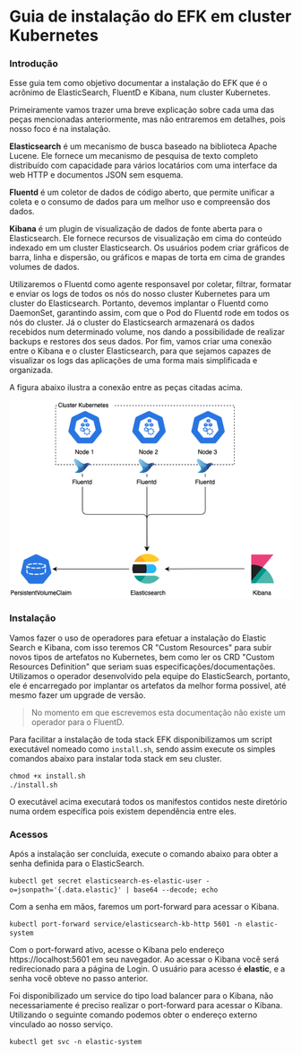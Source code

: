 # Guia de instalação do EFK em cluster Kubernetes

### Introdução

Esse guia tem como objetivo documentar a instalação do EFK que é o acrônimo de ElasticSearch, FluentD e Kibana, num cluster Kubernetes.

Primeiramente vamos trazer uma breve explicação sobre cada uma das peças mencionadas anteriormente, mas não entraremos em detalhes, pois nosso foco é na instalação.

**Elasticsearch** é um mecanismo de busca baseado na biblioteca Apache Lucene. Ele fornece um mecanismo de pesquisa de texto completo distribuído com capacidade para vários locatários com uma interface da web HTTP e documentos JSON sem esquema.

**Fluentd** é um coletor de dados de código aberto, que permite unificar a coleta e o consumo de dados para um melhor uso e compreensão dos dados.

**Kibana** é um plugin de visualização de dados de fonte aberta para o Elasticsearch. Ele fornece recursos de visualização em cima do conteúdo indexado em um cluster Elasticsearch. Os usuários podem criar gráficos de barra, linha e dispersão, ou gráficos e mapas de torta em cima de grandes volumes de dados.

Utilizaremos o Fluentd como agente responsavel por coletar, filtrar, formatar e enviar os logs de todos os nós do nosso cluster Kubernetes para um cluster do Elasticsearch. Portanto, devemos implantar o Fluentd como DaemonSet, garantindo assim, com que o Pod do Fluentd rode em todos os nós do cluster. Já o cluster do Elasticsearch armazenará os dados recebidos num determinado volume, nos dando a possibilidade de realizar backups e restores dos seus dados. Por fim, vamos criar uma conexão entre o Kibana e o cluster Elasticsearch, para que sejamos capazes de visualizar os logs das aplicações de uma forma mais simplificada e organizada.

A figura abaixo ilustra a conexão entre as peças citadas acima.

![Diagrama](EFK.png)

### Instalação

Vamos fazer o uso de operadores para efetuar a instalação do Elastic Search e Kibana, com isso teremos CR "Custom Resources" para subir novos tipos de artefatos no Kubernetes, bem como ler os CRD "Custom Resources Definition" que seriam suas especificações/documentações. Utilizamos o operador desenvolvido pela equipe do ElasticSearch, portanto, ele é encarregado por implantar os artefatos da melhor forma possivel, até mesmo fazer um upgrade de versão.

> No momento em que escrevemos esta documentação não existe um operador para o FluentD.

Para facilitar a instalação de toda stack EFK disponibilizamos um script executável nomeado como ```install.sh```, sendo assim execute os simples comandos abaixo para instalar toda stack em seu cluster.

```shell
chmod +x install.sh
./install.sh
```

O executável acima executará todos os manifestos contidos neste diretório numa ordem específica pois existem dependência entre eles.

### Acessos 

Após a instalação ser concluida, execute o comando abaixo para obter a senha definida para o ElasticSearch.

```shell
kubectl get secret elasticsearch-es-elastic-user -o=jsonpath='{.data.elastic}' | base64 --decode; echo
```

Com a senha em mãos, faremos um port-forward para acessar o Kibana.

```shell
kubectl port-forward service/elasticsearch-kb-http 5601 -n elastic-system
```

Com o port-forward ativo, acesse o Kibana pelo endereço https://localhost:5601 em seu navegador. Ao acessar o Kibana você será redirecionado para a página de Login. O usuário para acesso é **elastic**, e a senha você obteve no passo anterior.

Foi disponibilizado um service do tipo load balancer para o Kibana, não necessariamente é preciso realizar o port-forward para acessar o Kibana. Utilizando o seguinte comando podemos obter o endereço externo vinculado ao nosso serviço.

```shell
kubectl get svc -n elastic-system
```

